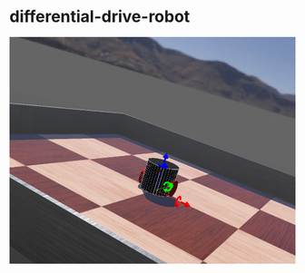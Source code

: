 # differential-drive-robot

[![Video Demo](https://github.com/Mummanajagadeesh/differential-drive-robot/blob/a5540562a1066603412f7dcae4a8a3d26a1a01cf/empty_world_2.png)](https://github.com/Mummanajagadeesh/differential-drive-robot/blob/a5540562a1066603412f7dcae4a8a3d26a1a01cf/video.mp4)
